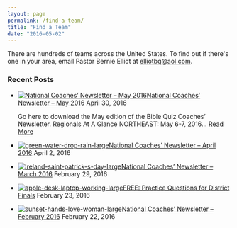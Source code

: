 ```yaml
---
layout: page
permalink: /find-a-team/
title: "Find a Team"
date: "2016-05-02"
---
```


There are hundreds of teams across the United States. To find out if there's one in your area, email Pastor Bernie Elliot at [elliotbq@aol.com](mailto:elliotbq@aol.com).

### Recent Posts

- [![National Coaches’ Newsletter – May 2016](images/pexels-photo-28446-large-372x246.jpg)](http://localhost:8888/2016/04/30/national-coaches-newsletter-may-2016/ "National Coaches’ Newsletter – May 2016")[National Coaches’ Newsletter – May 2016](http://localhost:8888/2016/04/30/national-coaches-newsletter-may-2016/ "National Coaches’ Newsletter – May 2016") April 30, 2016
    
    Go here to download the May edition of the Bible Quiz Coaches’ Newsletter. Regionals At A Glance NORTHEAST: May 6-7, 2016... [Read More](http://localhost:8888/2016/04/30/national-coaches-newsletter-may-2016/)
    
- [![green-water-drop-rain-large](images/green-water-drop-rain-large-60x60.jpg)](http://localhost:8888/2016/04/02/national-coaches-newsletter-april-2016/ "National Coaches’ Newsletter – April 2016")[National Coaches’ Newsletter – April 2016](http://localhost:8888/2016/04/02/national-coaches-newsletter-april-2016/ "National Coaches’ Newsletter – April 2016") April 2, 2016
- [![ireland-saint-patrick-s-day-large](images/ireland-saint-patrick-s-day-large-60x60.jpg)](http://localhost:8888/2016/02/29/national-coaches-newsletter-march-2016/ "National Coaches’ Newsletter – March 2016")[National Coaches’ Newsletter – March 2016](http://localhost:8888/2016/02/29/national-coaches-newsletter-march-2016/ "National Coaches’ Newsletter – March 2016") February 29, 2016
- [![apple-desk-laptop-working-large](images/apple-desk-laptop-working-large-60x60.jpg)](http://localhost:8888/2016/02/23/free-practice-questions-for-district-finals/ "FREE: Practice Questions for District Finals")[FREE: Practice Questions for District Finals](http://localhost:8888/2016/02/23/free-practice-questions-for-district-finals/ "FREE: Practice Questions for District Finals") February 23, 2016
- [![sunset-hands-love-woman-large](images/sunset-hands-love-woman-large-60x60.jpg)](http://localhost:8888/2016/02/22/national-coaches-newsletter-february-2016/ "National Coaches’ Newsletter – February 2016")[National Coaches’ Newsletter – February 2016](http://localhost:8888/2016/02/22/national-coaches-newsletter-february-2016/ "National Coaches’ Newsletter – February 2016") February 22, 2016
